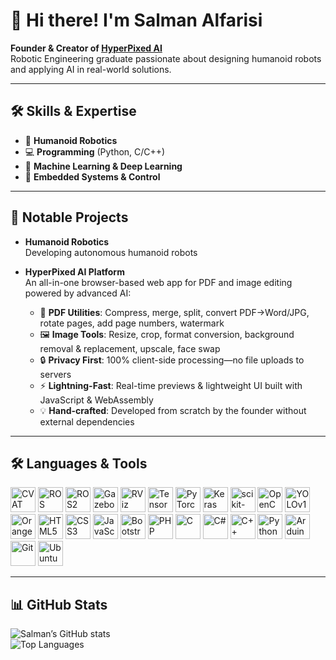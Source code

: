# 👋 Hi there! I'm Salman Alfarisi

**Founder & Creator of [HyperPixed AI](https://www.hyperpixedai.com)**  
Robotic Engineering graduate passionate about designing humanoid robots and applying AI in real-world solutions.

---

## 🛠️ Skills & Expertise
- 🤖 **Humanoid Robotics**  
- 💻 **Programming** (Python, C/C++)  
- 🧠 **Machine Learning & Deep Learning**  
- 🔌 **Embedded Systems & Control**  

---

## 🚀 Notable Projects
- **Humanoid Robotics**  
  Developing autonomous humanoid robots 

- **HyperPixed AI Platform**  
  An all-in-one browser-based web app for PDF and image editing powered by advanced AI:  
  - 🔧 **PDF Utilities**: Compress, merge, split, convert PDF→Word/JPG, rotate pages, add page numbers, watermark  
  - 🖼️ **Image Tools**: Resize, crop, format conversion, background removal & replacement, upscale, face swap  
  - 🔒 **Privacy First**: 100% client-side processing—no file uploads to servers  
  - ⚡ **Lightning-Fast**: Real-time previews & lightweight UI built with JavaScript & WebAssembly  
  - 💡 **Hand-crafted**: Developed from scratch by the founder without external dependencies

---
## 🛠️ Languages & Tools

<p align="left">
  <!-- Robotics & Simulation -->
  <img alt="CVAT"    width="40px" src="https://img.shields.io/badge/CVAT-1A82F7?style=flat-square" />
  <img alt="ROS"     width="40px" src="https://img.shields.io/badge/ROS-000000?style=flat-square&logo=ros&logoColor=white" />
  <img alt="ROS2"    width="40px" src="https://img.shields.io/badge/ROS2-000000?style=flat-square&logo=ros&logoColor=white" />
  <img alt="Gazebo"  width="40px" src="https://img.shields.io/badge/Gazebo-00659C?style=flat-square&logo=gazebo&logoColor=white" />
  <img alt="RViz"    width="40px" src="https://img.shields.io/badge/RViz-4C6CB1?style=flat-square" />

  <!-- AI & ML Frameworks -->
  <img alt="TensorFlow"    width="40px" src="https://cdn.jsdelivr.net/gh/devicons/devicon/icons/tensorflow/tensorflow-original.svg" />
  <img alt="PyTorch"       width="40px" src="https://cdn.jsdelivr.net/gh/devicons/devicon/icons/pytorch/pytorch-original.svg" />
  <img alt="Keras"         width="40px" src="https://cdn.jsdelivr.net/gh/devicons/devicon/icons/keras/keras-original.svg" />
  <img alt="scikit-learn"  width="40px" src="https://cdn.jsdelivr.net/gh/devicons/devicon/icons/scikitlearn/scikitlearn-original.svg" />
  <img alt="OpenCV"        width="40px" src="https://cdn.jsdelivr.net/gh/devicons/devicon/icons/opencv/opencv-original.svg" />
  <img alt="YOLOv12"       width="40px" src="https://img.shields.io/badge/YOLOv12-000000?style=flat-square&logo=yolov12&logoColor=white" />

  <!-- Data Mining -->
  <img alt="Orange Data Mining" width="40px" src="https://img.shields.io/badge/Orange_Data_Mining-EE7624?style=flat-square&logo=orange&logoColor=white" />
  
  <!-- Web stack -->
  <img alt="HTML5"       width="40px" src="https://cdn.jsdelivr.net/gh/devicons/devicon/icons/html5/html5-original.svg" />
  <img alt="CSS3"        width="40px" src="https://cdn.jsdelivr.net/gh/devicons/devicon/icons/css3/css3-original.svg" />
  <img alt="JavaScript"  width="40px" src="https://cdn.jsdelivr.net/gh/devicons/devicon/icons/javascript/javascript-original.svg" />
  <img alt="Bootstrap"   width="40px" src="https://cdn.jsdelivr.net/gh/devicons/devicon/icons/bootstrap/bootstrap-original.svg" />
  <img alt="PHP"         width="40px" src="https://cdn.jsdelivr.net/gh/devicons/devicon/icons/php/php-original.svg" />

  <!-- Programming Languages -->
  <img alt="C"           width="40px" src="https://cdn.jsdelivr.net/gh/devicons/devicon/icons/c/c-original.svg" />
  <img alt="C#"          width="40px" src="https://cdn.jsdelivr.net/gh/devicons/devicon/icons/csharp/csharp-original.svg" />
  <img alt="C++"         width="40px" src="https://cdn.jsdelivr.net/gh/devicons/devicon/icons/cplusplus/cplusplus-original.svg" />
  <img alt="Python"      width="40px" src="https://cdn.jsdelivr.net/gh/devicons/devicon/icons/python/python-original.svg" />

  <!-- Embedded & Versioning -->
  <img alt="Arduino" width="40px" src="https://cdn.jsdelivr.net/gh/devicons/devicon/icons/arduino/arduino-original.svg" />
  <img alt="Git"     width="40px" src="https://cdn.jsdelivr.net/gh/devicons/devicon/icons/git/git-original.svg" />
  <img alt="Ubuntu"  width="40px" src="https://cdn.jsdelivr.net/gh/devicons/devicon/icons/ubuntu/ubuntu-plain.svg" />
</p>

---
## 📊 GitHub Stats
![Salman’s GitHub stats](https://github-readme-stats.vercel.app/api?username=salmanalfarisi11&show_icons=true&theme=default)  
![Top Languages](https://github-readme-stats.vercel.app/api/top-langs/?username=salmanalfarisi11&layout=compact&theme=default)

